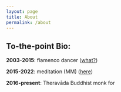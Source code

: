 ```yaml
---
layout: page
title: About
permalink: /about
---
```

## To-the-point Bio:

**2003-2015**: flamenco dancer ([what?](https://www.google.com/search?q=Stefano+Domit+Flamenco))

**2015-2022**: meditation (MM) ([here](https://www.paaukforestmonastery.org/))

**2016-present**: Theravāda Buddhist monk for
<div id="timer"></div>

<script>
  // Set the date you want to count from
  var countDownDate = new Date("2016-10-07").getTime(); // Replace YYYY-MM-DD with your specific date

  // Update the timer every second
  var x = setInterval(function() {
    // Get the current date and time
    var now = new Date().getTime();

    // Calculate the time elapsed since the specified date
    var elapsed = now - countDownDate;

    // Calculate years, months, and days
    var years = new Date(elapsed).getUTCFullYear() - 1970; // Adjust for epoch year
    var months = new Date(elapsed).getUTCMonth(); // Get month (0-11)
    var days = new Date(elapsed).getUTCDate() - 1; // Get day of the month (1-31)

    // Display the result in the timer div
    document.getElementById("timer").innerHTML =
      years + "y " + months + "m " + days + "d ";


**2022-present**: student at [Intl. Inst. of Theravāda](https://www.theravado.com/) (SL)
